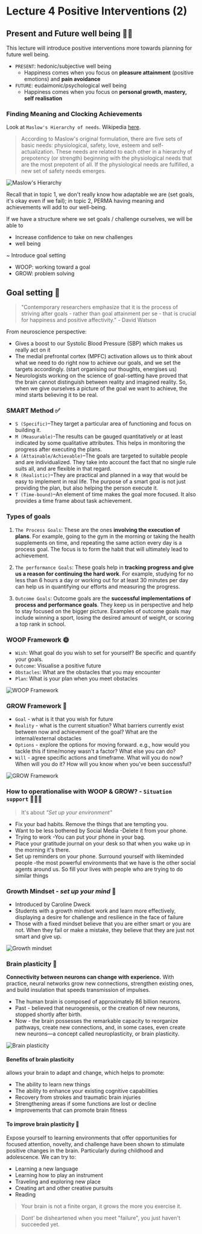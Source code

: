 # Lecture 4 Positive Interventions (2)

## Present and Future well being :ok_man:
This lecture will introduce positive interventions more towards planning for future well being.

- `PRESENT`: hedonic/subjective well being
    - Happiness comes when you focus on **pleasure attainment** (positive emotions) and **pain avoidance**
- `FUTURE`: eudaimonic/psychological well being
    - Happiness comes when you focus on **personal growth, mastery, self realisation**

### Finding Meaning and Clocking Achievements
Look at `Maslow's Hierarchy of needs`. Wikipedia [here](https://en.wikipedia.org/wiki/Maslow%27s_hierarchy_of_needs#).

> According to Maslow's original formulation, there are five sets of basic needs: physiological, safety, love, esteem and self-actualization. These needs are related to each other in a hierarchy of prepotency (or strength) beginning with the physiological needs that are the most prepotent of all. If the physiological needs are fulfilled, a new set of safety needs emerges.

![Maslow's Hierarchy](l4/maslows-hierarchy.png)

Recall that in topic 1, we don't really know how adaptable we are (set goals, it's okay even if we fail); in topic 2, PERMA having meaning and achievements will add to our well-being.

If we have a structure where we set goals / challenge ourselves, we will be able to
- Increase confidence to take on new challenges
- well being

~ Introduce goal setting
- WOOP: working toward a goal
- GROW: problem solving

## Goal setting :dart:
> "Contemporary researchers emphasize that it is the process of striving after goals - rather than goal attainment per se - that is crucial for happiness and positive affectivity." - David Watson

From neuroscience perspective:
- Gives a boost to our Systolic Blood Pressure (SBP) which makes us really act on it
- The medial prefrontal cortex (MPFC) activation allows us to think about what we need to do right now to achieve our goals, and we set the targets accordingly. (start organising our thoughts, energises us)
- Neurologists working on the science of goal-setting have proved that the brain cannot distinguish between reality and imagined reality. So, when we give ourselves a picture of the goal we want to achieve, the mind starts believing it to be real.

### SMART Method :white_check_mark:
- `S (Specific)`–They target a particular area of functioning and focus on building it.
- `M (Measurable)`-The results can be gauged quantitatively or at least indicated by some qualitative attributes. This helps in monitoring the progress after executing the plans.
- `A (Attainable/Achievable)`–The goals are targeted to suitable people and are individualized. They take into account the fact that no single rule suits all, and are flexible in that regard.
- `R (Realistic)`–They are practical and planned in a way that would be easy to implement in real life. The purpose of a smart goal is not just providing the plan, but also helping the person execute it.
- `T (Time-bound)`–An element of time makes the goal more focused. It also provides a time frame about task achievement.

### Types of goals
1. `The Process Goals`: These are the ones **involving the execution of plans**. For example, going to the gym in the morning or taking the health supplements on time, and repeating the same action every day is a process goal. The focus is to form the habit that will ultimately lead to achievement.

2. `The performance Goals`: These goals help in **tracking progress and give us a reason for continuing the hard work**. For example, studying for no less than 6 hours a day or working out for at least 30 minutes per day can help us in quantifying our efforts and measuring the progress.

3. `Outcome Goals`: Outcome goals are the **successful implementations of process and performance goals**. They keep us in perspective and help to stay focused on the bigger picture. Examples of outcome goals may include winning a sport, losing the desired amount of weight, or scoring a top rank in school.

### WOOP Framework :sun_with_face:
- `Wish`: What goal do you wish to set for yourself? Be specific and quantify your goals.
- `Outcome`: Visualise a positive future
- `Obstacles`: What are the obstacles that you may encounter
- `Plan`: What is your plan when you meet obstacles

![WOOP Framework](l4/woop.png)

### GROW Framework :seedling:
- `Goal` - what is it that you wish for future
- `Reality` - what is the current situation? What barriers currently exist between now and achievement of the goal? What are the internal/external obstacles
- `Options` - explore the options for moving forward. e.g., how would you tackle this if time/money wasn't a factor? What else you can do?
- `Will` - agree specific actions and timeframe. What will you do now? When will you do it? How will you know when you've been successful?

![GROW Framework](l4/grow.png)

### How to operationalise with WOOP & GROW? - `Situation support` :people_holding_hands:

> It's about *"Set up your environment"*

- Fix your bad habits. Remove the things that are tempting you.
- Want to be less bothered by Social Media -Delete it from your phone.
- Trying to work -You can put your phone in your bag.
- Place your gratitude journal on your desk so that when you wake up in the morning it's there.
- Set up reminders on your phone.
Surround yourself with likeminded people -the most powerful environments that we have is the other social agents around us. So fill your lives with people who are trying to do similar things

### Growth Mindset - *set up your mind* :revolving_hearts:
- Introduced by Caroline Dweck
- Students with a growth mindset work and learn more effectively, displaying a desire for challenge and resilience in the face of failure
- Those with a fixed mindset believe that you are either smart or you are not. When they fail or make a mistake, they believe that they are just not smart and give up.

![Growth mindset](l4/growth-mindset.png)

### Brain plasticity :brain:
**Connectivity between neurons can change with experience.** With practice, neural networks grow new connections, strengthen existing ones, and build insulation that speeds transmission of impulses.
- The human brain is composed of approximately 86 billion neurons.
- Past - believed that neurogenesis, or the creation of new neurons, stopped shortly after birth.
- Now - the brain possesses the remarkable capacity to reorganize pathways, create new connections, and, in some cases, even create new neurons—a concept called neuroplasticity, or brain plasticity.

![Brain plasticity](l4/brain-plasticity.png)

#### Benefits of brain plasticity
allows your brain to adapt and change, which helps to promote:
- The ability to learn new things
- The ability to enhance your existing cognitive capabilities
- Recovery from strokes and traumatic brain injuries
- Strengthening areas if some functions are lost or decline
- Improvements that can promote brain fitness

#### To improve brain plasticity :muscle:
Expose yourself to learning environments that offer opportunities for focused attention, novelty, and challenge have been shown to stimulate positive changes in the brain. Particularly during childhood and adolescence. We can try to:
- Learning a new language
- Learning how to play an instrument
- Traveling and exploring new place
- Creating art and other creative pursuits
- Reading 

> Your brain is not a finite organ, it grows the more you exercise it.

> Dont' be disheartened when you meet "failure", you just haven't succeeded yet.